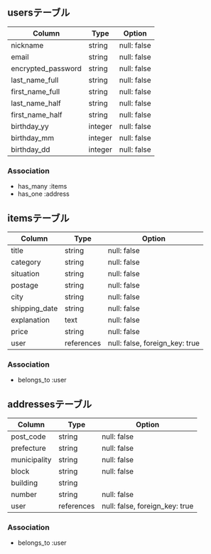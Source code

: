 ## usersテーブル

| Column                | Type              | Option                 |
| --------------------- | ----------------- | ---------------------- |
| nickname              | string            | null: false            |
| email                 | string            | null: false            |
| encrypted_password    | string            | null: false            |
| last_name_full        | string            | null: false            |
| first_name_full       | string            | null: false            |
| last_name_half        | string            | null: false            |
| first_name_half       | string            | null: false            |
| birthday_yy           | integer           | null: false            |
| birthday_mm           | integer           | null: false            |
| birthday_dd           | integer           | null: false            |

### Association

- has_many :items
- has_one :address


## itemsテーブル

| Column                | Type              | Option                         |
| --------------------- | ----------------- | ------------------------------ |
| title                 | string            | null: false                    |
| category              | string            | null: false                    |
| situation             | string            | null: false                    |
| postage               | string            | null: false                    |
| city                  | string            | null: false                    |
| shipping_date         | string            | null: false                    |
| explanation           | text              | null: false                    |
| price                 | string            | null: false                    |
| user                  | references        | null: false, foreign_key: true |

### Association

- belongs_to :user


## addressesテーブル

| Column                | Type              | Option                         |
| --------------------- | ----------------- | ------------------------------ |
| post_code             | string            | null: false                    |
| prefecture            | string            | null: false                    |
| municipality          | string            | null: false                    |
| block                 | string            | null: false                    |
| building              | string            |                                |
| number                | string            | null: false                    |
| user                  | references        | null: false, foreign_key: true |

### Association

- belongs_to :user
